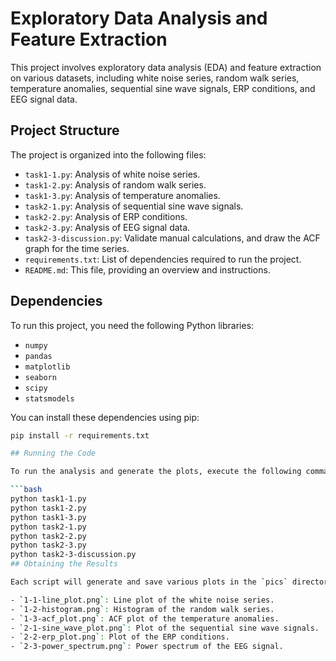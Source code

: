 # Exploratory Data Analysis and Feature Extraction

This project involves exploratory data analysis (EDA) and feature extraction on various datasets, including white noise series, random walk series, temperature anomalies, sequential sine wave signals, ERP conditions, and EEG signal data.

## Project Structure

The project is organized into the following files:

- `task1-1.py`: Analysis of white noise series.
- `task1-2.py`: Analysis of random walk series.
- `task1-3.py`: Analysis of temperature anomalies.
- `task2-1.py`: Analysis of sequential sine wave signals.
- `task2-2.py`: Analysis of ERP conditions.
- `task2-3.py`: Analysis of EEG signal data.
- `task2-3-discussion.py`: Validate manual calculations, and draw the ACF graph for the time series.
- `requirements.txt`: List of dependencies required to run the project.
- `README.md`: This file, providing an overview and instructions.

## Dependencies

To run this project, you need the following Python libraries:

- `numpy`
- `pandas`
- `matplotlib`
- `seaborn`
- `scipy`
- `statsmodels`

You can install these dependencies using pip:

```bash
pip install -r requirements.txt

## Running the Code

To run the analysis and generate the plots, execute the following command for each script:

```bash
python task1-1.py
python task1-2.py
python task1-3.py
python task2-1.py
python task2-2.py
python task2-3.py
python task2-3-discussion.py
## Obtaining the Results

Each script will generate and save various plots in the `pics` directory. The plots are saved with descriptive filenames, making it easy to identify the content of each plot. For example:

- `1-1-line_plot.png`: Line plot of the white noise series.
- `1-2-histogram.png`: Histogram of the random walk series.
- `1-3-acf_plot.png`: ACF plot of the temperature anomalies.
- `2-1-sine_wave_plot.png`: Plot of the sequential sine wave signals.
- `2-2-erp_plot.png`: Plot of the ERP conditions.
- `2-3-power_spectrum.png`: Power spectrum of the EEG signal.

